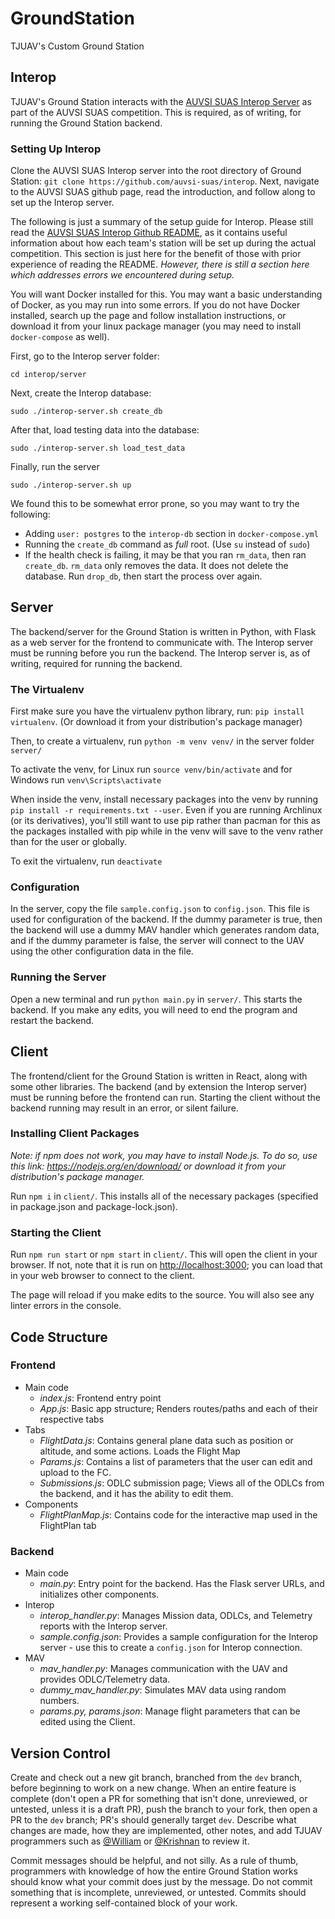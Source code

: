 # GroundStation

TJUAV's Custom Ground Station

## Interop

TJUAV's Ground Station interacts with the [AUVSI SUAS Interop Server](https://github.com/auvsi-suas/interop) as part of the AUVSI SUAS competition. This is required, as of writing, for running the Ground Station backend. 

### Setting Up Interop

Clone the AUVSI SUAS Interop server into the root directory of Ground Station: 
`git clone https://github.com/auvsi-suas/interop`. Next, navigate to the AUVSI SUAS github page, read the introduction, and follow along to set up the Interop server.

The following is just a summary of the setup guide for Interop. Please still read the [AUVSI SUAS Interop Github README](https://github.com/auvsi-suas/interop), as it contains useful information about how each team's station will be set up during the actual competition. This section is just here for the benefit of those with prior experience of reading the README. *However, there is still a section here which addresses errors we encountered during setup.*

You will want Docker installed for this. You may want a basic understanding of Docker, as you may run into some errors. If you do not have Docker installed, search up the page and follow installation instructions, or download it from your linux package manager (you may need to install `docker-compose` as well).

First, go to the Interop server folder:

    cd interop/server

Next, create the Interop database:

    sudo ./interop-server.sh create_db

After that, load testing data into the database:

    sudo ./interop-server.sh load_test_data

Finally, run the server

    sudo ./interop-server.sh up

We found this to be somewhat error prone, so you may want to try the following:

* Adding `user: postgres` to the `interop-db` section in `docker-compose.yml`
* Running the `create_db` command as *full* root. (Use `su` instead of `sudo`)
* If the health check is failing, it may be that you ran `rm_data`, then ran `create_db`. 
`rm_data` only removes the data. It does not delete the database. Run `drop_db`, then start the process over again.

## Server

The backend/server for the Ground Station is written in Python, with Flask as a web server for the frontend to communicate with.
The Interop server must be running before you run the backend. The Interop server is, as of writing, required for running the backend.

### The Virtualenv

First make sure you have the virtualenv python library, run:
`pip install virtualenv`. (Or download it from your distribution's package manager)

Then, to create a virtualenv, run
`python -m venv venv/`
in the server folder `server/`

To activate the venv, for Linux run
`source venv/bin/activate`
and for Windows run
`venv\Scripts\activate`

When inside the venv,
install necessary packages into the venv by running
`pip install -r requirements.txt --user`.
Even if you are running Archlinux (or its derivatives), you'll still want to use pip rather than pacman for this as the packages installed with pip while in the venv will save to the venv rather than for the user or globally.

To exit the virtualenv, run
`deactivate`

### Configuration

In the server, copy the file `sample.config.json` to `config.json`. This file is used for configuration of the backend. If the dummy parameter is true, then the backend will use a dummy MAV handler which generates random data, and if the dummy parameter is false, the server will connect to the UAV using the other configuration data in the file.

### Running the Server

Open a new terminal and run `python main.py` in `server/`.
This starts the backend.
If you make any edits, you will need to end the program and restart the backend.

## Client

The frontend/client for the Ground Station is written in React, along with some other libraries.
The backend (and by extension the Interop server) must be running before the frontend can run. Starting the client without the backend running may result in an error, or silent failure.

### Installing Client Packages

*Note: if npm does not work, you may have to install Node.js. To do so, use this link: https://nodejs.org/en/download/ or download it from your distribution's package manager.*

Run `npm i` in `client/`.
This installs all of the necessary packages (specified in package.json and package-lock.json).<br />

### Starting the Client

Run `npm run start` or `npm start` in `client/`.
This will open the client in your browser. If not, note that it is run on [http://localhost:3000](http://localhost:3000); you can load that in your web browser to connect to the client.

The page will reload if you make edits to the source.
You will also see any linter errors in the console.

## Code Structure

### Frontend

- Main code
  - _index.js_: Frontend entry point
  - _App.js_: Basic app structure; Renders routes/paths and each of their respective tabs
- Tabs
  - _FlightData.js_: Contains general plane data such as position or altitude, and some actions. Loads the Flight Map
  - _Params.js_: Contains a list of parameters that the user can edit and upload to the FC.
  - _Submissions.js_: ODLC submission page; Views all of the ODLCs from the backend, and it has the ability to edit them.
- Components
  - _FlightPlanMap.js_: Contains code for the interactive map used in the FlightPlan tab

### Backend

- Main code
  - _main.py_: Entry point for the backend. Has the Flask server URLs, and initializes other components.
- Interop
  - _interop_handler.py_: Manages Mission data, ODLCs, and Telemetry reports with the Interop server.
  - _sample.config.json_: Provides a sample configuration for the Interop server - use this to create a `config.json` for Interop connection.
- MAV
  - _mav_handler.py_: Manages communication with the UAV and provides ODLC/Telemetry data.
  - _dummy_mav_handler.py_: Simulates MAV data using random numbers.
  - _params.py, params.json_: Manage flight parameters that can be edited using the Client.


## Version Control

Create and check out a new git branch, branched from the `dev` branch, before beginning to work on a new change. When an entire feature is complete (don't open a PR for something that isn't done, unreviewed, or untested, unless it is a draft PR), push the branch to your fork, then open a PR to the `dev` branch; PR's should generally target `dev`. Describe what changes are made, how they are implemented, other notes, and add TJUAV programmers such as [@William](https://github.com/pizzalemon) or [@Krishnan](https://github.com/KrishnanS2006) to review it.

Commit messages should be helpful, and not silly. As a rule of thumb, programmers with knowledge of how the entire Ground Station works should know what your commit does just by the message. Do not commit something that is incomplete, unreviewed, or untested. Commits should represent a working self-contained block of your work.